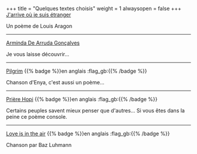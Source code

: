 +++
title = "Quelques textes choisis"
weight = 1
alwaysopen = false
+++
[J'arrive où je suis étranger](aragon)

Un poème de Louis Aragon

---

[Arminda De Arruda Gonçalves](goncalves)

Je vous laisse découvrir...

---
[Pilgrim](pilgrim) {{% badge %}}en anglais :flag_gb:{{% /badge %}}

Chanson d'Enya, c'est aussi un poème...

---
[Prière Hopi](hopi_prayer) {{% badge %}}en anglais :flag_gb:{{% /badge %}}

Certains peuples savent mieux penser que d'autres... Si vous êtes dans la peine ce poème console.

---
[Love is in the air](love_is_in_the_air) {{% badge %}}en anglais :flag_gb:{{% /badge %}}

Chanson par Baz Luhmann
